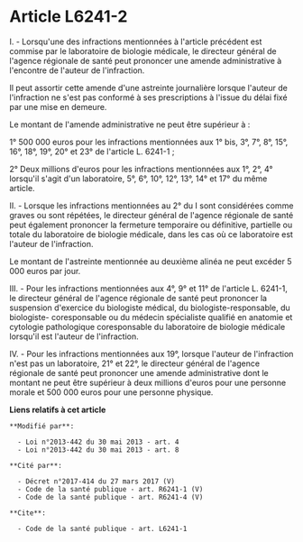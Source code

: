 # Article L6241-2

I. - Lorsqu'une des infractions mentionnées à l'article précédent est commise par le laboratoire de biologie médicale, le
directeur général de l'agence régionale de santé peut prononcer une amende administrative à l'encontre de l'auteur de
l'infraction. 

Il peut assortir cette amende d'une astreinte journalière lorsque l'auteur de l'infraction ne s'est pas conformé à ses
prescriptions à l'issue du délai fixé par une mise en demeure. 

Le montant de l'amende administrative ne peut être supérieur à : 

1° 500 000 euros pour les infractions mentionnées aux 1° bis, 3°, 7°, 8°, 15°, 16°, 18°, 19°, 20° et 23° de l'article L.
6241-1 ; 

2° Deux millions d'euros pour les infractions mentionnées aux 1°, 2°, 4° lorsqu'il s'agit d'un laboratoire, 5°, 6°, 10°, 12°,
13°, 14° et 17° du même article. 

II. - Lorsque les infractions mentionnées au 2° du I sont considérées comme graves ou sont répétées, le directeur général de
l'agence régionale de santé peut également prononcer la fermeture temporaire ou définitive, partielle ou totale du
laboratoire de biologie médicale, dans les cas où ce laboratoire est l'auteur de l'infraction. 

Le montant de l'astreinte mentionnée au deuxième alinéa ne peut excéder 5 000 euros par jour. 

III. - Pour les infractions mentionnées aux 4°, 9° et 11° de l'article L. 6241-1, le directeur général de l'agence régionale
de santé peut prononcer la suspension d'exercice du biologiste médical, du biologiste-responsable, du biologiste-
coresponsable ou du médecin spécialiste qualifié en anatomie et cytologie pathologique coresponsable du laboratoire de
biologie médicale lorsqu'il est l'auteur de l'infraction. 

IV. - Pour les infractions mentionnées aux 19°, lorsque l'auteur de l'infraction n'est pas un laboratoire, 21° et 22°, le
directeur général de l'agence régionale de santé peut prononcer une amende administrative dont le montant ne peut être
supérieur à deux millions d'euros pour une personne morale et 500 000 euros pour une personne physique.

**Liens relatifs à cet article**

	**Modifié par**:

	  - Loi n°2013-442 du 30 mai 2013 - art. 4
	  - Loi n°2013-442 du 30 mai 2013 - art. 8

	**Cité par**:

	  - Décret n°2017-414 du 27 mars 2017 (V)
	  - Code de la santé publique - art. R6241-1 (V)
	  - Code de la santé publique - art. R6241-4 (V)

	**Cite**:

	  - Code de la santé publique - art. L6241-1
